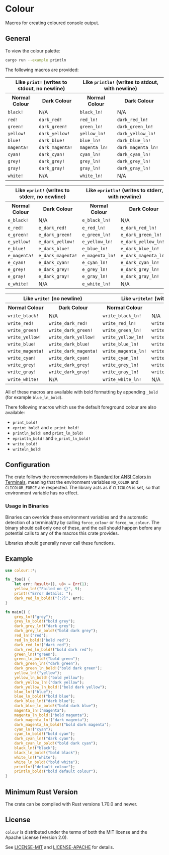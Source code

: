 # Colour

Macros for creating coloured console output.

## General

To view the colour palette:

```sh
cargo run --example println
```

The following macros are provided:

<table>
  <tr>
    <th colspan="2">Like <code>print!</code> (writes to stdout, no newline)</th>
    <th colspan="2">Like <code>println!</code> (writes to stdout, with newline)</th>
  </tr>
  <tr>
    <th>Normal Colour</th>
    <th>Dark Colour</th>
    <th>Normal Colour</th>
    <th>Dark Colour</th>
  </tr>
  <tr>
    <td><code>black!</code></td>
    <td>N/A</td>
    <td><code>black_ln!</code></td>
    <td>N/A</td>
  </tr>
  <tr>
    <td><code>red!</code></td>
    <td><code>dark_red!</code></td>
    <td><code>red_ln!</code></td>
    <td><code>dark_red_ln!</code></td>
  </tr>
  <tr>
    <td><code>green!</code></td>
    <td><code>dark_green!</code></td>
    <td><code>green_ln!</code></td>
    <td><code>dark_green_ln!</code></td>
  </tr>
  <tr>
    <td><code>yellow!</code></td>
    <td><code>dark_yellow!</code></td>
    <td><code>yellow_ln!</code></td>
    <td><code>dark_yellow_ln!</code></td>
  </tr>
  <tr>
    <td><code>blue!</code></td>
    <td><code>dark_blue!</code></td>
    <td><code>blue_ln!</code></td>
    <td><code>dark_blue_ln!</code></td>
  </tr>
  <tr>
    <td><code>magenta!</code></td>
    <td><code>dark_magenta!</code></td>
    <td><code>magenta_ln!</code></td>
    <td><code>dark_magenta_ln!</code></td>
  </tr>
  <tr>
    <td><code>cyan!</code></td>
    <td><code>dark_cyan!</code></td>
    <td><code>cyan_ln!</code></td>
    <td><code>dark_cyan_ln!</code></td>
  </tr>
  <tr>
    <td><code>grey!</code></td>
    <td><code>dark_grey!</code></td>
    <td><code>grey_ln!</code></td>
    <td><code>dark_grey_ln!</code></td>
  </tr>
  <tr>
    <td><code>gray!</code></td>
    <td><code>dark_gray!</code></td>
    <td><code>gray_ln!</code></td>
    <td><code>dark_gray_ln!</code></td>
  </tr>
  <tr>
    <td><code>white!</code></td>
    <td>N/A</td>
    <td><code>white_ln!</code></td>
    <td>N/A</td>
  </tr>
</table>

<table>
  <tr>
    <th colspan="2">Like <code>eprint!</code> (writes to stderr, no newline)</th>
    <th colspan="2">Like <code>eprintln!</code> (writes to stderr, with newline)</th>
  </tr>
  <tr>
    <th>Normal Colour</th>
    <th>Dark Colour</th>
    <th>Normal Colour</th>
    <th>Dark Colour</th>
  </tr>
  <tr>
    <td><code>e_black!</code></td>
    <td>N/A</td>
    <td><code>e_black_ln!</code></td>
    <td>N/A</td>
  </tr>
  <tr>
    <td><code>e_red!</code></td>
    <td><code>e_dark_red!</code></td>
    <td><code>e_red_ln!</code></td>
    <td><code>e_dark_red_ln!</code></td>
  </tr>
  <tr>
    <td><code>e_green!</code></td>
    <td><code>e_dark_green!</code></td>
    <td><code>e_green_ln!</code></td>
    <td><code>e_dark_green_ln!</code></td>
  </tr>
  <tr>
    <td><code>e_yellow!</code></td>
    <td><code>e_dark_yellow!</code></td>
    <td><code>e_yellow_ln!</code></td>
    <td><code>e_dark_yellow_ln!</code></td>
  </tr>
  <tr>
    <td><code>e_blue!</code></td>
    <td><code>e_dark_blue!</code></td>
    <td><code>e_blue_ln!</code></td>
    <td><code>e_dark_blue_ln!</code></td>
  </tr>
  <tr>
    <td><code>e_magenta!</code></td>
    <td><code>e_dark_magenta!</code></td>
    <td><code>e_magenta_ln!</code></td>
    <td><code>e_dark_magenta_ln!</code></td>
  </tr>
  <tr>
    <td><code>e_cyan!</code></td>
    <td><code>e_dark_cyan!</code></td>
    <td><code>e_cyan_ln!</code></td>
    <td><code>e_dark_cyan_ln!</code></td>
  </tr>
  <tr>
    <td><code>e_grey!</code></td>
    <td><code>e_dark_grey!</code></td>
    <td><code>e_grey_ln!</code></td>
    <td><code>e_dark_grey_ln!</code></td>
  </tr>
  <tr>
    <td><code>e_gray!</code></td>
    <td><code>e_dark_gray!</code></td>
    <td><code>e_gray_ln!</code></td>
    <td><code>e_dark_gray_ln!</code></td>
  </tr>
  <tr>
    <td><code>e_white!</code></td>
    <td>N/A</td>
    <td><code>e_white_ln!</code></td>
    <td>N/A</td>
  </tr>
</table>

<table>
  <tr>
    <th colspan="2">Like <code>write!</code> (no newline)</th>
    <th colspan="2">Like <code>writeln!</code> (with newline)</th>
  </tr>
  <tr>
    <th>Normal Colour</th>
    <th>Dark Colour</th>
    <th>Normal Colour</th>
    <th>Dark Colour</th>
  </tr>
  <tr>
    <td><code>write_black!</code></td>
    <td>N/A</td>
    <td><code>write_black_ln!</code></td>
    <td>N/A</td>
  </tr>
  <tr>
    <td><code>write_red!</code></td>
    <td><code>write_dark_red!</code></td>
    <td><code>write_red_ln!</code></td>
    <td><code>write_dark_red_ln!</code></td>
  </tr>
  <tr>
    <td><code>write_green!</code></td>
    <td><code>write_dark_green!</code></td>
    <td><code>write_green_ln!</code></td>
    <td><code>write_dark_green_ln!</code></td>
  </tr>
  <tr>
    <td><code>write_yellow!</code></td>
    <td><code>write_dark_yellow!</code></td>
    <td><code>write_yellow_ln!</code></td>
    <td><code>write_dark_yellow_ln!</code></td>
  </tr>
  <tr>
    <td><code>write_blue!</code></td>
    <td><code>write_dark_blue!</code></td>
    <td><code>write_blue_ln!</code></td>
    <td><code>write_dark_blue_ln!</code></td>
  </tr>
  <tr>
    <td><code>write_magenta!</code></td>
    <td><code>write_dark_magenta!</code></td>
    <td><code>write_magenta_ln!</code></td>
    <td><code>write_dark_magenta_ln!</code></td>
  </tr>
  <tr>
    <td><code>write_cyan!</code></td>
    <td><code>write_dark_cyan!</code></td>
    <td><code>write_cyan_ln!</code></td>
    <td><code>write_dark_cyan_ln!</code></td>
  </tr>
  <tr>
    <td><code>write_grey!</code></td>
    <td><code>write_dark_grey!</code></td>
    <td><code>write_grey_ln!</code></td>
    <td><code>write_dark_grey_ln!</code></td>
  </tr>
  <tr>
    <td><code>write_gray!</code></td>
    <td><code>write_dark_gray!</code></td>
    <td><code>write_gray_ln!</code></td>
    <td><code>write_dark_gray_ln!</code></td>
  </tr>
  <tr>
    <td><code>write_white!</code></td>
    <td>N/A</td>
    <td><code>write_white_ln!</code></td>
    <td>N/A</td>
  </tr>
</table>

All of these macros are available with bold formatting by appending `_bold` (for example
`blue_ln_bold`). 

There following macros which use the default foreground colour are also available:
- `print_bold!`
- `eprint_bold!` and `e_print_bold!`
- `println_bold!` and `print_ln_bold!`
- `eprintln_bold!` and `e_print_ln_bold!`
- `write_bold!`
- `writeln_bold!`

## Configuration

The crate follows the recommendations in
[Standard for ANSI Colors in Terminals](http://bixense.com/clicolors), meaning that the environment
variables `NO_COLOR` and `CLICOLOR_FORCE` are respected.  The library acts as if `CLICOLOR` is set,
so that environment variable has no effect.

### Usage in Binaries

Binaries can override these environment variables and the automatic detection of a terminal/tty by
calling `force_colour` or `force_no_colour`.  The binary should call only one of these, and the call
should happen before any potential calls to any of the macros this crate provides.

Libraries should generally never call these functions.

## Example

```rust
use colour::*;

fn _foo() {
    let err: Result<(), u8> = Err(1);
    yellow_ln!("Failed on {}", 9);
    print!("Error details: ");
    dark_red_ln_bold!("{:?}", err);
}

fn main() {
    grey_ln!("grey");
    grey_ln_bold!("bold grey");
    dark_grey_ln!("dark grey");
    dark_grey_ln_bold!("bold dark grey");
    red_ln!("red");
    red_ln_bold!("bold red");
    dark_red_ln!("dark red");
    dark_red_ln_bold!("bold dark red");
    green_ln!("green");
    green_ln_bold!("bold green");
    dark_green_ln!("dark green");
    dark_green_ln_bold!("bold dark green");
    yellow_ln!("yellow");
    yellow_ln_bold!("bold yellow");
    dark_yellow_ln!("dark yellow");
    dark_yellow_ln_bold!("bold dark yellow");
    blue_ln!("blue");
    blue_ln_bold!("bold blue");
    dark_blue_ln!("dark blue");
    dark_blue_ln_bold!("bold dark blue");
    magenta_ln!("magenta");
    magenta_ln_bold!("bold magenta");
    dark_magenta_ln!("dark magenta");
    dark_magenta_ln_bold!("bold dark magenta");
    cyan_ln!("cyan");
    cyan_ln_bold!("bold cyan");
    dark_cyan_ln!("dark cyan");
    dark_cyan_ln_bold!("bold dark cyan");
    black_ln!("black");
    black_ln_bold!("bold black");
    white_ln!("white");
    white_ln_bold!("bold white");
    println!("default colour");
    println_bold!("bold default colour");
}
```

## Minimum Rust Version

The crate can be compiled with Rust versions 1.70.0 and newer.

##  License

`colour` is distributed under the terms of both the MIT license and the Apache License (Version 2.0).

See [LICENSE-MIT](LICENSE-MIT) and [LICENSE-APACHE](LICENSE-APACHE) for details.
